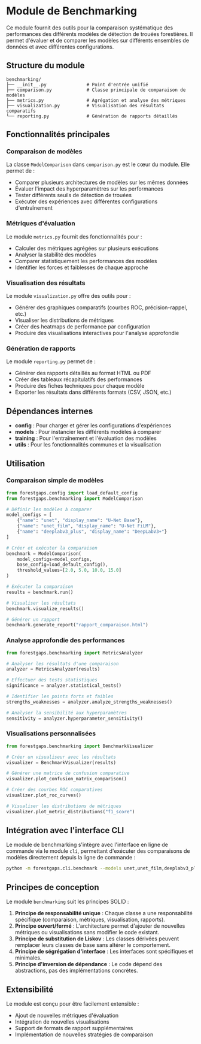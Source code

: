 # Module de Benchmarking

Ce module fournit des outils pour la comparaison systématique des performances des différents modèles de détection de trouées forestières. Il permet d'évaluer et de comparer les modèles sur différents ensembles de données et avec différentes configurations.

## Structure du module

```
benchmarking/
├── __init__.py               # Point d'entrée unifié
├── comparison.py             # Classe principale de comparaison de modèles
├── metrics.py                # Agrégation et analyse des métriques
├── visualization.py          # Visualisation des résultats comparatifs
└── reporting.py              # Génération de rapports détaillés
```

## Fonctionnalités principales

### Comparaison de modèles

La classe `ModelComparison` dans `comparison.py` est le cœur du module. Elle permet de :

- Comparer plusieurs architectures de modèles sur les mêmes données
- Évaluer l'impact des hyperparamètres sur les performances
- Tester différents seuils de détection de trouées
- Exécuter des expériences avec différentes configurations d'entraînement

### Métriques d'évaluation

Le module `metrics.py` fournit des fonctionnalités pour :

- Calculer des métriques agrégées sur plusieurs exécutions
- Analyser la stabilité des modèles
- Comparer statistiquement les performances des modèles
- Identifier les forces et faiblesses de chaque approche

### Visualisation des résultats

Le module `visualization.py` offre des outils pour :

- Générer des graphiques comparatifs (courbes ROC, précision-rappel, etc.)
- Visualiser les distributions de métriques
- Créer des heatmaps de performance par configuration
- Produire des visualisations interactives pour l'analyse approfondie

### Génération de rapports

Le module `reporting.py` permet de :

- Générer des rapports détaillés au format HTML ou PDF
- Créer des tableaux récapitulatifs des performances
- Produire des fiches techniques pour chaque modèle
- Exporter les résultats dans différents formats (CSV, JSON, etc.)

## Dépendances internes

- **config** : Pour charger et gérer les configurations d'expériences
- **models** : Pour instancier les différents modèles à comparer
- **training** : Pour l'entraînement et l'évaluation des modèles
- **utils** : Pour les fonctionnalités communes et la visualisation

## Utilisation

### Comparaison simple de modèles

```python
from forestgaps.config import load_default_config
from forestgaps.benchmarking import ModelComparison

# Définir les modèles à comparer
model_configs = [
    {"name": "unet", "display_name": "U-Net Base"},
    {"name": "unet_film", "display_name": "U-Net FiLM"},
    {"name": "deeplabv3_plus", "display_name": "DeepLabV3+"}
]

# Créer et exécuter la comparaison
benchmark = ModelComparison(
    model_configs=model_configs,
    base_config=load_default_config(),
    threshold_values=[2.0, 5.0, 10.0, 15.0]
)

# Exécuter la comparaison
results = benchmark.run()

# Visualiser les résultats
benchmark.visualize_results()

# Générer un rapport
benchmark.generate_report("rapport_comparaison.html")
```

### Analyse approfondie des performances

```python
from forestgaps.benchmarking import MetricsAnalyzer

# Analyser les résultats d'une comparaison
analyzer = MetricsAnalyzer(results)

# Effectuer des tests statistiques
significance = analyzer.statistical_tests()

# Identifier les points forts et faibles
strengths_weaknesses = analyzer.analyze_strengths_weaknesses()

# Analyser la sensibilité aux hyperparamètres
sensitivity = analyzer.hyperparameter_sensitivity()
```

### Visualisations personnalisées

```python
from forestgaps.benchmarking import BenchmarkVisualizer

# Créer un visualiseur avec les résultats
visualizer = BenchmarkVisualizer(results)

# Générer une matrice de confusion comparative
visualizer.plot_confusion_matrix_comparison()

# Créer des courbes ROC comparatives
visualizer.plot_roc_curves()

# Visualiser les distributions de métriques
visualizer.plot_metric_distributions("f1_score")
```

## Intégration avec l'interface CLI

Le module de benchmarking s'intègre avec l'interface en ligne de commande via le module `cli`, permettant d'exécuter des comparaisons de modèles directement depuis la ligne de commande :

```bash
python -m forestgaps.cli.benchmark --models unet,unet_film,deeplabv3_plus --thresholds 2,5,10,15 --output rapport.html
```

## Principes de conception

Le module `benchmarking` suit les principes SOLID :

1. **Principe de responsabilité unique** : Chaque classe a une responsabilité spécifique (comparaison, métriques, visualisation, rapports).
2. **Principe ouvert/fermé** : L'architecture permet d'ajouter de nouvelles métriques ou visualisations sans modifier le code existant.
3. **Principe de substitution de Liskov** : Les classes dérivées peuvent remplacer leurs classes de base sans altérer le comportement.
4. **Principe de ségrégation d'interface** : Les interfaces sont spécifiques et minimales.
5. **Principe d'inversion de dépendance** : Le code dépend des abstractions, pas des implémentations concrètes.

## Extensibilité

Le module est conçu pour être facilement extensible :

- Ajout de nouvelles métriques d'évaluation
- Intégration de nouvelles visualisations
- Support de formats de rapport supplémentaires
- Implémentation de nouvelles stratégies de comparaison 